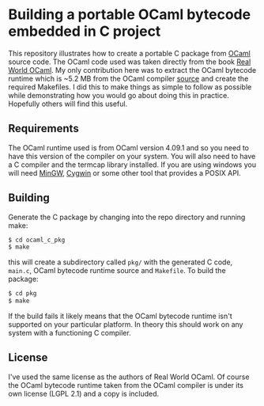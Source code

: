 Building a portable OCaml bytecode embedded in C project
=========================================================

This repository illustrates how to create a portable C package from
 [OCaml](https://ocaml.org/) source code.  The OCaml code used was taken
 directly from the book [Real World OCaml](https://realworldocaml.org/).  My
 only contribution here was to extract the OCaml bytecode runtime which is ~5.2
 MB from the OCaml compiler [source](https://github.com/ocaml/ocaml) and create
 the required Makefiles.  I did this to make things as simple to follow as
 possible while demonstrating how you would go about doing this in practice.
 Hopefully others will find this useful.

Requirements
------------

The OCaml runtime used is from OCaml version 4.09.1 and so you need to have this
version of the compiler on your system.  You will also need to have a C compiler
and the termcap library installed.  If you are using windows you will need
[MinGW](http://mingw.org), [Cygwin](https://cygwin.com/) or some other tool that
provides a POSIX API.

Building
--------

Generate the C package by changing into the repo directory and running make:

```bash
$ cd ocaml_c_pkg
$ make
```

this will create a subdirectory called `pkg/` with the generated C code,
`main.c`, OCaml bytecode runtime source and `Makefile`.  To build the package:

```bash
$ cd pkg
$ make
```

If the build fails it likely means that the OCaml bytecode runtime isn't
supported on your particular platform.  In theory this should work on any system
with a functioning C compiler.

License
-------

I've used the same license as the authors of Real World OCaml.  Of course the
OCaml bytecode runtime taken from the OCaml compiler is under its own license (LGPL
2.1) and a copy is included. 
